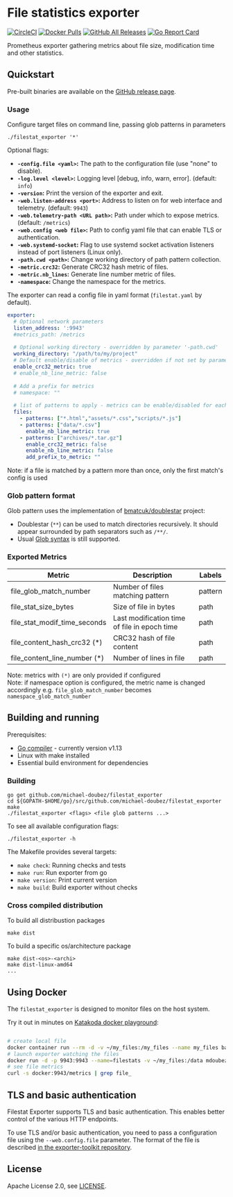 # File statistics exporter

[![CircleCI](https://circleci.com/gh/michael-doubez/filestat_exporter/tree/master.svg?style=shield)][circleci]
[![Docker Pulls](https://img.shields.io/docker/pulls/mdoubez/filestat_exporter.svg?maxAge=604800)][dockerhub]
[![GitHub All Releases](https://img.shields.io/github/downloads/michael-doubez/filestat_exporter/total)][releases]
[![Go Report Card](https://goreportcard.com/badge/github.com/michael-doubez/filestat_exporter)][goreportcard]

Prometheus exporter gathering metrics about file size, modification time and other statistics.

## Quickstart

Pre-built binaries are available on the [GitHub release page][releases].

### Usage

Configure target files on command line, passing glob patterns in parameters

    ./filestat_exporter '*'

Optional flags:
* __`-config.file <yaml>`:__ The path to the configuration file (use "none" to disable).
* __`-log.level <level>`:__ Logging level \[debug, info, warn, error\]. (default: `info`)
* __`-version`:__ Print the version of the exporter and exit.
* __`-web.listen-address <port>`:__ Address to listen on for web interface and telemetry. (default: `9943`)
* __`-web.telemetry-path <URL path>`:__ Path under which to expose metrics. (default: `/metrics`)
* __`-web.config <web file>`:__ Path to config yaml file that can enable TLS or authentication.
* __`-web.systemd-socket`:__ Flag to use systemd socket activation listeners instead of port listeners (Linux only).
* __`-path.cwd <path>`:__ Change working directory of path pattern collection.
* __`-metric.crc32`:__ Generate CRC32 hash metric of files.
* __`-metric.nb_lines`:__ Generate line number metric of files.
* __`-namespace`:__ Change the namespace for the metrics.

The exporter can read a config file in yaml format (`filestat.yaml` by default).

```yaml
exporter:
  # Optional network parameters
  listen_address: ':9943'
  #metrics_path: /metrics
  
  # Optional working directory - overridden by parameter '-path.cwd'
  working_directory: "/path/to/my/project"
  # Default enable/disable of metrics - overridden if not set by parameter '-metric.*'
  enable_crc32_metric: true
  # enable_nb_line_metric: false
  
  # Add a prefix for metrics
  # namespace: ""
  
  # list of patterns to apply - metrics can be enable/disabled for each group
  files:
    - patterns: ["*.html","assets/*.css","scripts/*.js"]
    - patterns: ["data/*.csv"]
      enable_nb_line_metric: true
    - patterns: ["archives/*.tar.gz"]
      enable_crc32_metric: false
      enable_nb_line_metric: false
      add_prefix_to_metric: ""
```

Note: if a file is matched by a pattern more than once, only the first match's config is used

### Glob pattern format

Glob pattern uses the implementation of [bmatcuk/doublestar](https://github.com/bmatcuk/doublestar#patterns) project:
* Doublestar (`**`) can be used to match directories recursively. It should appear surrounded by path separators such as `/**/`.
* Usual [Glob syntax](https://en.wikipedia.org/wiki/Glob_(programming)#Syntax) is still supported.


### Exported Metrics

| Metric                       | Description                                  | Labels   |
| ---------------------------- | -------------------------------------------- | -------- |
| file_glob_match_number       | Number of files matching pattern             | pattern  |
| file_stat_size_bytes         | Size of file in bytes                        | path     |
| file_stat_modif_time_seconds | Last modification time of file in epoch time | path     |
| file_content_hash_crc32  (*) | CRC32 hash of file content                   | path     |
| file_content_line_number (*) | Number of lines in file                      | path     |

Note: metrics with `(*)` are only provided if configured\
Note: if namespace option is configured, the metric name is changed accordingly e.g. `file_glob_match_number` becomes `namespace_glob_match_number`

## Building and running

Prerequisites:

* [Go compiler](https://golang.org/dl/) - currently version v1.13
* Linux with make installed
* Essential build environment for dependencies

### Building

    go get github.com/michael-doubez/filestat_exporter
    cd ${GOPATH-$HOME/go}/src/github.com/michael-doubez/filestat_exporter
    make
    ./filestat_exporter <flags> <file glob patterns ...>

To see all available configuration flags:

    ./filestat_exporter -h

The Makefile provides several targets:
* `make check`: Running checks and tests
* `make run`: Run exporter from go
* `make version`: Print current version
* `make build`: Build exporter without checks

### Cross compiled distribution

To build all distribustion packages

    make dist

To build a specific os/architecture package

    make dist-<os>-<archi>
    make dist-linux-amd64
    ...

## Using Docker
The `filestat_exporter` is designed to monitor files on the host system.

Try it out in minutes on [Katakoda docker playground][dockerplay]:
```bash

# create local file
docker container run --rm -d -v ~/my_files:/my_files --name my_files bash -c 'echo "Hello world" > /my_files/sample.txt'
# launch exporter watching the files
docker run -d -p 9943:9943 --name=filestats -v ~/my_files:/data mdoubez/filestat_exporter -path.cwd /data '*'
# see file metrics
curl -s docker:9943/metrics | grep file_
```

## TLS and basic authentication

Filestat Exporter supports TLS and basic authentication. This enables better
control of the various HTTP endpoints.

To use TLS and/or basic authentication, you need to pass a configuration file
using the `--web.config.file` parameter. The format of the file is described
[in the exporter-toolkit repository](https://github.com/prometheus/exporter-toolkit/blob/master/docs/web-configuration.md).


## License

Apache License 2.0, see [LICENSE](https://github.com/michael-doubez/filestat_exporter/blob/master/LICENSE).


[circleci]: https://circleci.com/gh/michael-doubez/filestat_exporter
[dockerhub]: https://hub.docker.com/r/mdoubez/filestat_exporter/
[goreportcard]: https://goreportcard.com/report/github.com/michael-doubez/filestat_exporter
[dockerplay]: https://www.katacoda.com/courses/docker/playground
[releases]: https://github.com/michael-doubez/filestat_exporter/releases
